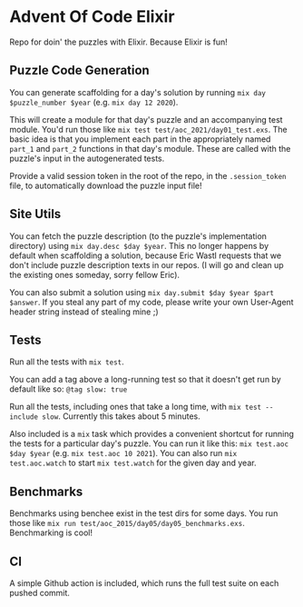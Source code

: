 # Advent Of Code Elixir

Repo for doin' the puzzles with Elixir. Because Elixir is fun!

## Puzzle Code Generation
You can generate scaffolding for a day's solution by running `mix day $puzzle_number $year` (e.g. `mix day 12 2020`).

This will create a module for that day's puzzle and an accompanying test module. You'd run those like `mix test test/aoc_2021/day01_test.exs`. The basic idea is that you implement each part in the appropriately named `part_1` and `part_2` functions in that day's module. These are called with the puzzle's input in the autogenerated tests.

Provide a valid session token in the root of the repo, in the `.session_token` file, to automatically download the puzzle input file!

## Site Utils
You can fetch the puzzle description (to the puzzle's implementation directory) using `mix day.desc $day $year`. This no longer happens by default when scaffolding a solution, because Eric Wastl requests that we don't include puzzle description texts in our repos. (I will go and clean up the existing ones someday, sorry fellow Eric).

You can also submit a solution using `mix day.submit $day $year $part $answer`. If you steal any part of my code, please write your own User-Agent header string instead of stealing mine ;)

## Tests
Run all the tests with `mix test`.

You can add a tag above a long-running test so that it doesn't get run by default like so: `@tag slow: true`

Run all the tests, including ones that take a long time, with `mix test --include slow`. Currently this takes about 5 minutes.

Also included is a `mix` task which provides a convenient shortcut for running the tests for a particular day's puzzle. You can run it like this: `mix test.aoc $day $year` (e.g. `mix test.aoc 10 2021`). You can also run `mix test.aoc.watch` to start `mix test.watch` for the given day and year.

## Benchmarks
Benchmarks using benchee exist in the test dirs for some days. You run those like `mix run test/aoc_2015/day05/day05_benchmarks.exs`. Benchmarking is cool!

## CI
A simple Github action is included, which runs the full test suite on each pushed commit.